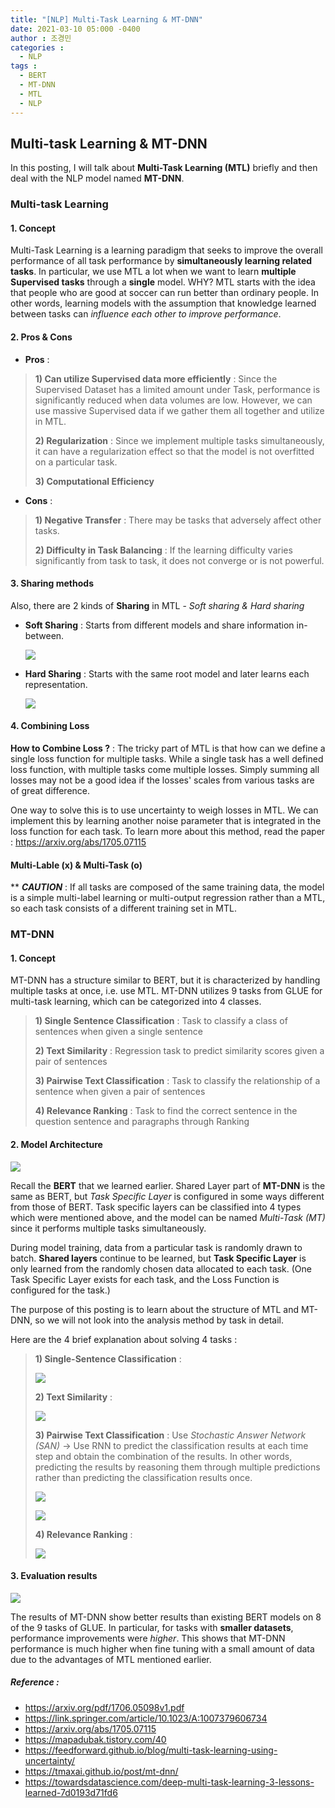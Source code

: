 ```yaml
---
title: "[NLP] Multi-Task Learning & MT-DNN"
date: 2021-03-10 05:000 -0400
author : 조경민
categories :
  - NLP
tags :
  - BERT
  - MT-DNN
  - MTL
  - NLP
---
```


## Multi-task Learning & MT-DNN

In this posting, I will talk about **Multi-Task Learning (MTL)** briefly and then deal with the NLP model named **MT-DNN**.

### Multi-task Learning

#### 1. Concept

Multi-Task Learning is a learning paradigm that seeks to improve the overall performance of all task performance by **simultaneously learning related tasks**. In particular, we use MTL a lot when we want to learn **multiple Supervised tasks** through a **single** model. WHY? MTL starts with the idea that people who are good at soccer can run better than ordinary people. In other words, learning models with the assumption that knowledge learned between tasks can _influence each other to improve performance_. 

#### 2. Pros & Cons

- **Pros** :

> **1) Can utilize Supervised data more efficiently** : Since the Supervised Dataset has a limited amount under Task, performance is significantly reduced when data volumes are low. However, we can use massive Supervised data if we gather them all together and utilize in MTL.
>
> **2) Regularization** : Since we implement multiple tasks simultaneously, it can have a regularization effect so that the model is not overfitted on a particular task.
>
> **3) Computational Efficiency**

- **Cons** :

> **1) Negative Transfer** : There may be tasks that adversely affect other tasks.
>
> **2) Difficulty in Task Balancing** : If the learning difficulty varies significantly from task to task, it does not converge or is not powerful.

#### 3. Sharing methods

Also, there are 2 kinds of **Sharing** in MTL - _Soft sharing & Hard sharing_

- **Soft Sharing** : Starts from different models and share information in-between.

  ![](https://img1.daumcdn.net/thumb/R1280x0/?scode=mtistory2&fname=https%3A%2F%2Fblog.kakaocdn.net%2Fdn%2FdQqPX8%2FbtqEcTCcrml%2Fxlq0unKVIgnCo4bUENYRyK%2Fimg.png)

- **Hard Sharing** : Starts with the same root model and later learns each representation.

  ![](https://img1.daumcdn.net/thumb/R1280x0/?scode=mtistory2&fname=https%3A%2F%2Fblog.kakaocdn.net%2Fdn%2FdviyLG%2FbtqEbupM2xM%2FcFVpoiUeO2iK3n5UpOBRc1%2Fimg.png)

#### 4. Combining Loss

**How to Combine Loss ?** : The tricky part of MTL is that how can we define a single loss function for multiple tasks. While a single task has a well defined loss function, with multiple tasks come multiple losses. Simply summing all losses may not be a good idea if the losses' scales from various tasks are of great difference.

One way to solve this is to use uncertainty to weigh losses in MTL. We can implement this by learning another noise parameter that is integrated in the loss function for each task. To learn more about this method, read the paper : <https://arxiv.org/abs/1705.07115>

#### Multi-Lable (x) & Multi-Task (o)

** **_CAUTION_** : If all tasks are composed of the same training data, the model is a simple multi-label learning or multi-output regression rather than a MTL, so each task consists of a different training set in MTL.



### MT-DNN

#### 1. Concept

MT-DNN has a structure similar to BERT, but it is characterized by handling multiple tasks at once, i.e. use MTL. MT-DNN utilizes 9 tasks from GLUE for multi-task learning, which can be categorized into 4 classes.

> **1) Single Sentence Classification** : Task to classify a class of sentences when given a single sentence
>
> **2) Text Similarity** : Regression task to predict similarity scores given a pair of sentences
>
> **3) Pairwise Text Classification** : Task to classify the relationship of a sentence when given a pair of sentences
>
> **4) Relevance Ranking** : Task to find the correct sentence in the question sentence and paragraphs through Ranking

#### 2. Model Architecture

![](https://y-rok.github.io/assets/img/Untitled-5daa626f-1b42-4f5b-818e-eb6bbe294093.png)

Recall the **BERT** that we learned earlier. Shared Layer part of **MT-DNN** is the same as BERT, but _Task Specific Layer_ is configured in some ways different from those of BERT. Task specific layers can be classified into 4 types which were mentioned above, and the model can be named _Multi-Task (MT)_ since it performs multiple tasks simultaneously.

During model training, data from a particular task is randomly drawn to batch. **Shared layers** continue to be learned, but **Task Specific Layer** is only learned from the randomly chosen data allocated to each task. (One Task Specific Layer exists for each task, and the Loss Function is configured for the task.)

The purpose of this posting is to learn about the structure of MTL and MT-DNN, so we will not look into the analysis method by task in detail.

Here are the 4 brief explanation about solving 4 tasks :

> **1) Single-Sentence Classification** :
>
> ![](https://y-rok.github.io/assets/img/Untitled-b505ff79-fd58-441a-9cc2-7b9194c4820b.png)
>
> **2) Text Similarity** :
>
> ![](https://y-rok.github.io/assets/img/Untitled-6ed73731-4502-40fa-83e8-b84ff65c7325.png)
>
> **3) Pairwise Text Classification** : Use *Stochastic Answer Network (SAN)* -> Use RNN to predict the classification results at each time step and obtain the combination of the results. In other words, predicting the results by reasoning them through multiple predictions rather than predicting the classification results once.
>
> ![](https://y-rok.github.io/assets/img/2019-05-19-18-10-16.png)
>
> ![](https://y-rok.github.io/assets/img/2019-05-19-18-23-14.png)
>
> **4) Relevance Ranking** : 
>
> ![](https://y-rok.github.io/assets/img/2019-05-19-18-42-32.png)

#### 3. Evaluation results

![](https://y-rok.github.io/assets/img/2019-05-19-19-31-18.png)

The results of MT-DNN show better results than existing BERT models on 8 of the 9 tasks of GLUE. In particular, for tasks with **smaller datasets**, performance improvements were _higher_. This shows that MT-DNN performance is much higher when fine tuning with a small amount of data due to the advantages of MTL mentioned earlier.



##### Reference :

- https://arxiv.org/pdf/1706.05098v1.pdf
- https://link.springer.com/article/10.1023/A:1007379606734
- https://arxiv.org/abs/1705.07115
- https://mapadubak.tistory.com/40
- https://feedforward.github.io/blog/multi-task-learning-using-uncertainty/
- https://tmaxai.github.io/post/mt-dnn/
- https://towardsdatascience.com/deep-multi-task-learning-3-lessons-learned-7d0193d71fd6
